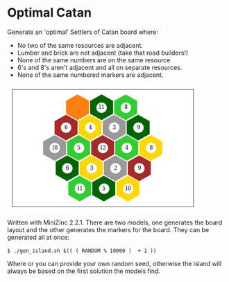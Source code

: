 # Optimal Catan

Generate an 'optimal' Settlers of Catan board where:

- No two of the same resources are adjacent. 
- Lumber and brick are not adjacent (take that road builders!)
- None of the same numbers are on the same resource
- 6's and 8's aren't adjacent and all on separate resources. 
- None of the same numbered markers are adjacent.

![example board](board-markers.png)

Written with MiniZinc 2.2.1. There are two models, one generates the board layout and the other generates the markers for the board. They can be generated all at once:

```
$ ./gen_island.sh $(( ( RANDOM % 10000 )  + 1 ))
```

Where or you can provide your own random seed, otherwise the island will always be based on the first solution the models find.

<!-- ## [Read more]() -->

